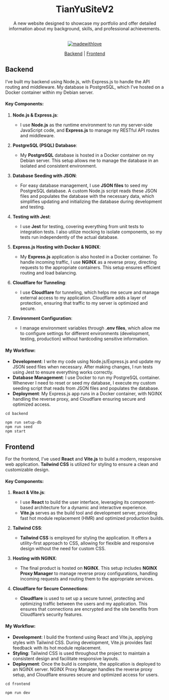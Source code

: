 <div align="center">
<h1> TianYuSiteV2 </h1> 
A new website designed to showcase my portfolio and offer detailed information about my background, skills, and professional achievements.  <br><br>
  
[![madewithlove](https://img.shields.io/badge/made_with-❤-red?style=for-the-badge&labelColor=orange
)](https://github.com/Tianyu-00)

[Backend](https://github.com/TianYu-00/TianYuSiteV2?tab=readme-ov-file#backend) | [Frontend](https://github.com/TianYu-00/TianYuSiteV2?tab=readme-ov-file#frontend)
</div>

## Backend
I’ve built my backend using Node.js, with Express.js to handle the API routing and middleware. My database is PostgreSQL, which I’ve hosted on a Docker container within my Debian server.

#### Key Components:
1. **Node.js & Express.js**:
   - I use **Node.js** as the runtime environment to run my server-side JavaScript code, and **Express.js** to manage my RESTful API routes and middleware.

2. **PostgreSQL (PSQL) Database**:
   - My **PostgreSQL** database is hosted in a Docker container on my Debian server. This setup allows me to manage the database in an isolated and consistent environment.

3. **Database Seeding with JSON**:
   - For easy database management, I use **JSON files** to seed my PostgreSQL database. A custom Node.js script reads these JSON files and populates the database with the necessary data, which simplifies updating and initializing the database during development and testing.

4. **Testing with Jest**:
   - I use **Jest** for testing, covering everything from unit tests to integration tests. I also utilize mocking to isolate components, so my tests run independently of the actual database.

5. **Express.js Hosting with Docker & NGINX**:
   - My **Express.js** application is also hosted in a Docker container. To handle incoming traffic, I use **NGINX** as a reverse proxy, directing requests to the appropriate containers. This setup ensures efficient routing and load balancing.

6. **Cloudflare for Tunneling**:
   - I use **Cloudflare** for tunneling, which helps me secure and manage external access to my application. Cloudflare adds a layer of protection, ensuring that traffic to my server is optimized and secure.

7. **Environment Configuration**:
   - I manage environment variables through **.env files**, which allow me to configure settings for different environments (development, testing, production) without hardcoding sensitive information.

#### My Workflow:

- **Development**: I write my code using Node.js/Express.js and update my JSON seed files when necessary. After making changes, I run tests using Jest to ensure everything works correctly.
- **Database Management**: I use Docker to run my PostgreSQL container. Whenever I need to reset or seed my database, I execute my custom seeding script that reads from JSON files and populates the database.
- **Deployment**: My Express.js app runs in a Docker container, with NGINX handling the reverse proxy, and Cloudflare ensuring secure and optimized access.

```
cd backend
```

```
npm run setup-db
npm run seed
npm start
```


## Frontend
For the frontend, I’ve used **React** and **Vite.js** to build a modern, responsive web application. **Tailwind CSS** is utilized for styling to ensure a clean and customizable design.

#### Key Components:

1. **React & Vite.js**:
   - I use **React** to build the user interface, leveraging its component-based architecture for a dynamic and interactive experience.
   - **Vite.js** serves as the build tool and development server, providing fast hot module replacement (HMR) and optimized production builds.

2. **Tailwind CSS**:
   - **Tailwind CSS** is employed for styling the application. It offers a utility-first approach to CSS, allowing for flexible and responsive design without the need for custom CSS.

3. **Hosting with NGINX**:
   - The final product is hosted on **NGINX**. This setup includes **NGINX Proxy Manager** to manage reverse proxy configurations, handling incoming requests and routing them to the appropriate services.

4. **Cloudflare for Secure Connections**:
   - **Cloudflare** is used to set up a secure tunnel, protecting and optimizing traffic between the users and my application. This ensures that connections are encrypted and the site benefits from Cloudflare’s security features.

#### My Workflow:

- **Development**: I build the frontend using React and Vite.js, applying styles with Tailwind CSS. During development, Vite.js provides fast feedback with its hot module replacement.
- **Styling**: Tailwind CSS is used throughout the project to maintain a consistent design and facilitate responsive layouts.
- **Deployment**: Once the build is complete, the application is deployed to an NGINX server. NGINX Proxy Manager handles the reverse proxy setup, and Cloudflare ensures secure and optimized access for users.



```
cd frontend
```

```
npm run dev
```




